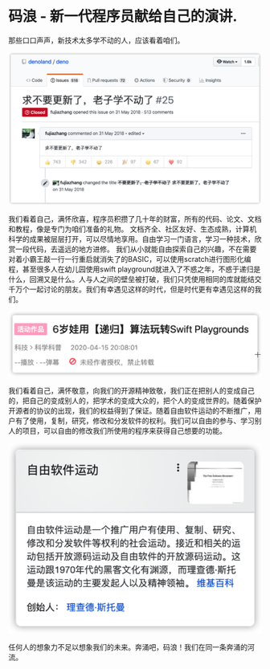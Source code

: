 # 码浪 - 新一代程序员献给自己的演讲.

那些口口声声，新技术太多学不动的人，应该看着咱们。

![](2020-05-17-16-19-57.png)

我们看着自己，满怀欣喜，程序员积攒了几十年的财富，所有的代码、论文、文档和教程，像是专门为咱们准备的礼物。 文档齐全、社区友好、生态成熟，计算机科学的成果被层层打开，可以尽情地享用。自由学习一门语言，学习一种技术，欣赏一段代码，去遥远的地方进修。 我们从小就能自由探索自己的兴趣，不在需要对着小霸王敲一行一行重启就消失了的BASIC，可以使用scratch进行图形化编程，甚至很多人在幼儿园使用swift playground就进入了不惑之年，不惑于递归是什么，回溯又是什么。人与人之间的壁垒被打破，我们只凭使用相同的库就能结交千万个一起讨论的朋友。我们有幸遇见这样的时代，但是时代更有幸遇见这样的我们。

![](2020-05-17-16-21-52.png)

我们看着自己，满怀敬意，向我们的开源精神致敬，我们正在把别人的变成自己的，把自己的变成别人的，把学术的变成大众的，把个人的变成世界的。随着保护开源者的协议的出现，我们的权益得到了保证。随着自由软件运动的不断推广，用户有了使用，复制，研究，修改和分发软件的权利。我们可以自由的参与、学习别人的项目，可以自由的修改我们所使用的程序来获得自己想要的功能。

![](2020-05-17-16-23-53.png)

任何人的想象力不足以想象我们的未来。奔涌吧，码浪！我们在同一条奔涌的河流。
